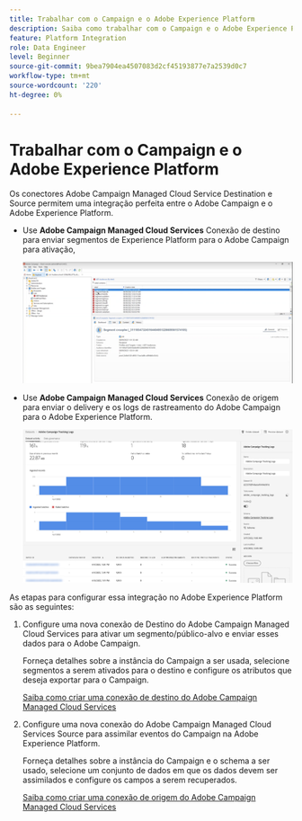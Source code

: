 ```yaml
---
title: Trabalhar com o Campaign e o Adobe Experience Platform
description: Saiba como trabalhar com o Campaign e o Adobe Experience Platform
feature: Platform Integration
role: Data Engineer
level: Beginner
source-git-commit: 9bea7904ea4507083d2cf45193877e7a2539d0c7
workflow-type: tm+mt
source-wordcount: '220'
ht-degree: 0%

---
```


# Trabalhar com o Campaign e o Adobe Experience Platform

Os conectores Adobe Campaign Managed Cloud Service Destination e Source permitem uma integração perfeita entre o Adobe Campaign e o Adobe Experience Platform.

* Use **Adobe Campaign Managed Cloud Services** Conexão de destino para enviar segmentos de Experience Platform para o Adobe Campaign para ativação,

   ![](assets/aep-destination.png)

* Use **Adobe Campaign Managed Cloud Services** Conexão de origem para enviar o delivery e os logs de rastreamento do Adobe Campaign para o Adobe Experience Platform.

   ![](assets/aep-logs.png)

As etapas para configurar essa integração no Adobe Experience Platform são as seguintes:

1. Configure uma nova conexão de Destino do Adobe Campaign Managed Cloud Services para ativar um segmento/público-alvo e enviar esses dados para o Adobe Campaign.

   Forneça detalhes sobre a instância do Campaign a ser usada, selecione segmentos a serem ativados para o destino e configure os atributos que deseja exportar para o Campaign.

   [Saiba como criar uma conexão de destino do Adobe Campaign Managed Cloud Services](https://www.adobe.com/go/destinations-adobe-campaign-managed-cloud-services-en)

1. Configure uma nova conexão do Adobe Campaign Managed Cloud Services Source para assimilar eventos do Campaign na Adobe Experience Platform.

   Forneça detalhes sobre a instância do Campaign e o schema a ser usado, selecione um conjunto de dados em que os dados devem ser assimilados e configure os campos a serem recuperados.

   [Saiba como criar uma conexão de origem do Adobe Campaign Managed Cloud Services](https://www.adobe.com/go/sources-campaign-ui-en)
